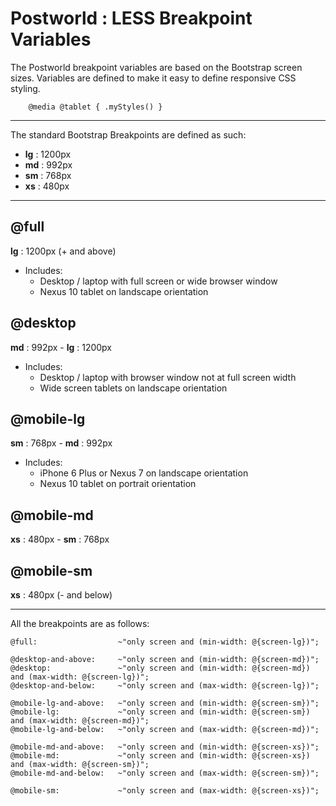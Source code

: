 # Postworld : LESS Breakpoint Variables

The Postworld breakpoint variables are based on the Bootstrap screen sizes. Variables are defined to make it easy to define responsive CSS styling.

```less
    @media @tablet { .myStyles() }
```

---

The standard Bootstrap Breakpoints are defined as such:
- **lg** : 1200px
- **md** : 992px
- **sm** : 768px
- **xs** : 480px

---

## @full
**lg** : 1200px (+ and above)
- Includes:
    + Desktop / laptop with full screen or wide browser window
    +  Nexus 10 tablet on landscape orientation

## @desktop
**md** : 992px - **lg** : 1200px
- Includes:
    + Desktop / laptop with browser window not at full screen width
    + Wide screen tablets on landscape orientation

## @mobile-lg
**sm** : 768px - **md** : 992px
- Includes:
    + iPhone 6 Plus or Nexus 7 on landscape orientation
    + Nexus 10 tablet on portrait orientation

## @mobile-md
**xs** : 480px - **sm** : 768px

## @mobile-sm
**xs** : 480px (- and below)

--- 

All the breakpoints are as follows:
```LESS
@full:                  ~"only screen and (min-width: @{screen-lg})";

@desktop-and-above:     ~"only screen and (min-width: @{screen-md})";
@desktop:               ~"only screen and (min-width: @{screen-md}) and (max-width: @{screen-lg})";
@desktop-and-below:     ~"only screen and (max-width: @{screen-lg})";

@mobile-lg-and-above:   ~"only screen and (min-width: @{screen-sm})";
@mobile-lg:             ~"only screen and (min-width: @{screen-sm}) and (max-width: @{screen-md})";
@mobile-lg-and-below:   ~"only screen and (max-width: @{screen-md})";

@mobile-md-and-above:   ~"only screen and (min-width: @{screen-xs})";
@mobile-md:             ~"only screen and (min-width: @{screen-xs}) and (max-width: @{screen-sm})";
@mobile-md-and-below:   ~"only screen and (max-width: @{screen-sm})";

@mobile-sm:             ~"only screen and (max-width: @{screen-xs})";
```

